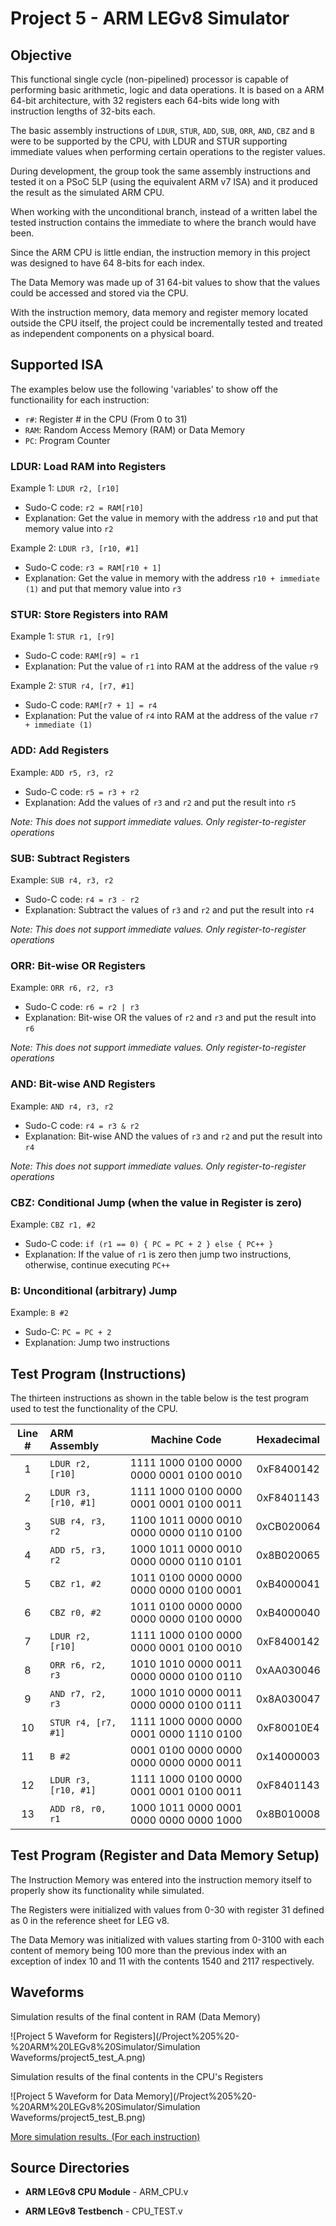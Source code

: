 # Project 5 - ARM LEGv8 Simulator

## Objective

This functional single cycle (non-pipelined) processor is capable of performing basic arithmetic, logic and data operations. It is based on a ARM 64-bit architecture, with 32 registers each 64-bits wide long with instruction lengths of 32-bits each. 

The basic assembly instructions of ``LDUR``, ``STUR``, ``ADD``, ``SUB``, ``ORR``, ``AND``, ``CBZ`` and ``B`` were to be supported by the CPU, with LDUR and STUR supporting immediate values when performing certain operations to the register values.

During development, the group took the same assembly instructions and tested it on a PSoC 5LP (using the equivalent ARM v7 ISA) and it produced the result as the simulated ARM CPU. 

When working with the unconditional branch, instead of a written label the tested instruction contains the immediate to where the branch would have been. 

Since the ARM CPU is little endian, the instruction memory in this project was designed to have 64 8-bits for each index. 

The Data Memory was made up of 31 64-bit values to show that the values could be accessed and stored via the CPU. 

With the instruction memory, data memory and register memory located outside the CPU itself, the project could be incrementally tested and treated as independent components on a physical board. 

## Supported ISA

The examples below use the following 'variables' to show off the functionaility for each instruction:

- ``r#``: Register # in the CPU (From 0 to 31)
- ``RAM``: Random Access Memory (RAM) or Data Memory
- ``PC``: Program Counter

### LDUR: Load RAM into Registers

Example 1: ``LDUR r2, [r10]``

- Sudo-C code: ``r2 = RAM[r10]``
- Explanation: Get the value in memory with the address ``r10`` and put that memory value into ``r2``

Example 2: ``LDUR r3, [r10, #1]``

- Sudo-C code: ``r3 = RAM[r10 + 1]``
- Explanation: Get the value in memory with the address ``r10 + immediate (1)`` and put that memory value into ``r3``

### STUR: Store Registers into RAM

Example 1: ``STUR r1, [r9]``

- Sudo-C code: ``RAM[r9] = r1``
- Explanation: Put the value of ``r1`` into RAM at the address of the value ``r9``

Example 2: ``STUR r4, [r7, #1]``

- Sudo-C code: ``RAM[r7 + 1] = r4``
- Explanation: Put the value of ``r4`` into RAM at the address of the value ``r7 + immediate (1)``

### ADD: Add Registers

Example: ``ADD r5, r3, r2``

- Sudo-C code: ``r5 = r3 + r2``
- Explanation: Add the values of ``r3`` and ``r2`` and put the result into ``r5``

*Note: This does not support immediate values. Only register-to-register operations*

### SUB: Subtract Registers

Example: ``SUB r4, r3, r2``

- Sudo-C code: ``r4 = r3 - r2``
- Explanation: Subtract the values of ``r3`` and ``r2`` and put the result into ``r4``

*Note: This does not support immediate values. Only register-to-register operations*

### ORR: Bit-wise OR Registers

Example: ``ORR r6, r2, r3``

- Sudo-C code: ``r6 = r2 | r3``
- Explanation: Bit-wise OR the values of ``r2`` and ``r3`` and put the result into ``r6``

*Note: This does not support immediate values. Only register-to-register operations*

### AND: Bit-wise AND Registers

Example: ``AND r4, r3, r2``

- Sudo-C code: ``r4 = r3 & r2``
- Explanation: Bit-wise AND the values of ``r3`` and ``r2`` and put the result into ``r4``

*Note: This does not support immediate values. Only register-to-register operations*

### CBZ: Conditional Jump (when the value in Register is zero)

Example: ``CBZ r1, #2``

- Sudo-C code: ``if (r1 == 0) { PC = PC + 2 } else { PC++ }``
- Explanation: If the value of ``r1`` is zero then jump two instructions, otherwise, continue executing ``PC++``

### B: Unconditional (arbitrary) Jump

Example: ``B #2``

- Sudo-C: ``PC = PC + 2``
- Explanation: Jump two instructions

## Test Program (Instructions)

The thirteen instructions as shown in the table below is the test program used to test the functionality of the CPU.

| Line # |      ARM Assembly     |                Machine Code             | Hexadecimal|
|:------:|:----------------------|:---------------------------------------:|:----------:|
|    1   | ``LDUR r2, [r10]``    | 1111 1000 0100 0000 0000 0001 0100 0010 | 0xF8400142 |
|    2   | ``LDUR r3, [r10, #1]``| 1111 1000 0100 0000 0001 0001 0100 0011 | 0xF8401143 |
|    3   | ``SUB r4, r3, r2``    | 1100 1011 0000 0010 0000 0000 0110 0100 | 0xCB020064 |
|    4   | ``ADD r5, r3, r2``    | 1000 1011 0000 0010 0000 0000 0110 0101 | 0x8B020065 |
|    5   | ``CBZ r1, #2``        | 1011 0100 0000 0000 0000 0000 0100 0001 | 0xB4000041 |
|    6   | ``CBZ r0, #2``        | 1011 0100 0000 0000 0000 0000 0100 0000 | 0xB4000040 |
|    7   | ``LDUR r2, [r10]``    | 1111 1000 0100 0000 0000 0001 0100 0010 | 0xF8400142 |
|    8   | ``ORR r6, r2, r3``    | 1010 1010 0000 0011 0000 0000 0100 0110 | 0xAA030046 |
|    9   | ``AND r7, r2, r3``    | 1000 1010 0000 0011 0000 0000 0100 0111 | 0x8A030047 |
|   10   | ``STUR r4, [r7, #1]`` | 1111 1000 0000 0000 0001 0000 1110 0100 | 0xF80010E4 |
|   11   | ``B #2``              | 0001 0100 0000 0000 0000 0000 0000 0011 | 0x14000003 |
|   12   | ``LDUR r3, [r10, #1]``| 1111 1000 0100 0000 0001 0001 0100 0011 | 0xF8401143 |
|   13   | ``ADD r8, r0, r1``    | 1000 1011 0000 0001 0000 0000 0000 1000 | 0x8B010008 |

## Test Program (Register and Data Memory Setup)

The Instruction Memory was entered into the instruction memory itself to properly show its functionality while simulated. 

The Registers were initialized with values from 0-30 with register 31 defined as 0 in the reference sheet for LEG v8. 

The Data Memory was initialized with values starting from 0-3100 with each content of memory being 100 more than the previous index with an exception of index 10 and 11 with the contents 1540 and 2117 respectively.

## Waveforms

Simulation results of the final content in RAM (Data Memory)

![Project 5 Waveform for Registers](/Project%205%20-%20ARM%20LEGv8%20Simulator/Simulation Waveforms/project5_test_A.png)

Simulation results of the final contents in the CPU's Registers

![Project 5 Waveform for Data Memory](/Project%205%20-%20ARM%20LEGv8%20Simulator/Simulation Waveforms/project5_test_B.png)

[More simulation results. (For each instruction)](/Project%205%20-%20ARM%20LEGv8%20Simulator/Simulation%20Waveforms/)

## Source Directories

- **ARM LEGv8 CPU Module** - ARM_CPU.v

- **ARM LEGv8 Testbench** - CPU_TEST.v